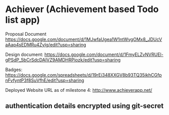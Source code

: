 # Achiever (Achievement based Todo list app)

Proposal Document
https://docs.google.com/document/d/1MJwfaUgea1W1ntWvgOMx8_JDUcVaAap4sEDMRu4Zylg/edit?usp=sharing

Design document:
https://docs.google.com/document/d/1FmyELZvNVRUEl-gPSdP_5bCrSdcDAIVZ9AMDHRPiozk/edit?usp=sharing

Badges:
https://docs.google.com/spreadsheets/d/19rEi348XXGV8b93TQ35ikhCGfpnFvfyntP3f8SuVfhE/edit?usp=sharing

Deployed Website URL as of milestone 4:
http://www.achieverapp.net/


## authentication details encrypted using git-secret